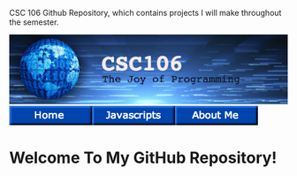 <html>
<head>
  <title>OG's Github Repository</title>
  </head>
<p>
  CSC 106 Github Repository, which contains projects I will make throughout the semester. 
</p>
<img src = "banner.jpg"> <br>
<img src = "Home_button.png"><img src = "javascripts_button.png"><img src = "about_me_button.png">
<h1>Welcome To My GitHub Repository!</h1>
  
</html>
